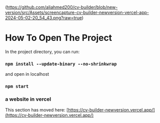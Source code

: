 (https://github.com/aliahmed200/cv-builder/blob/new-version/src/Assets/screencapture-cv-builder-newversion-vercel-app-2024-05-02-20_54_43.png?raw=true)




# How To Open The Project

In the project directory, you can run:

### `npm install --update-binary --no-shrinkwrap`

and open in localhost

### `npm start`

### a website in vercel

This section has moved here: [https://cv-builder-newversion.vercel.app/](https://cv-builder-newversion.vercel.app/)

